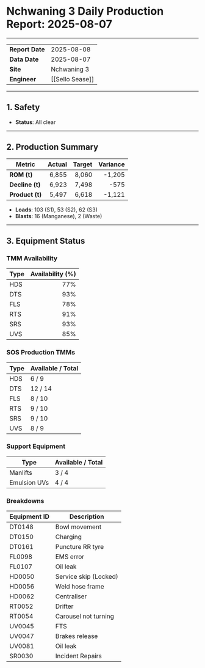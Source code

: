 # Nchwaning 3 Daily Production Report: 2025-08-07

---

| | |
|---|---|
| **Report Date** | 2025-08-08 |
| **Data Date** | 2025-08-07 |
| **Site** | Nchwaning 3 |
| **Engineer** | [[Sello Sease]] |

---

## 1. Safety

- **Status**: All clear

---

## 2. Production Summary

| Metric | Actual | Target | Variance |
|---|---:|---:|---:|
| **ROM (t)** | 6,855 | 8,060 | -1,205 |
| **Decline (t)** | 6,923 | 7,498 | -575 |
| **Product (t)** | 5,497 | 6,618 | -1,121 |

- **Loads**: 103 (S1), 53 (S2), 62 (S3)
- **Blasts**: 16 (Manganese), 2 (Waste)

---

## 3. Equipment Status

### TMM Availability

| Type | Availability (%) |
|---|---:|
| HDS | 77% |
| DTS | 93% |
| FLS | 78% |
| RTS | 91% |
| SRS | 93% |
| UVS | 85% |

### SOS Production TMMs

| Type | Available / Total |
|---|---|
| HDS | 6 / 9 |
| DTS | 12 / 14 |
| FLS | 8 / 10 |
| RTS | 9 / 10 |
| SRS | 9 / 10 |
| UVS | 8 / 9 |

### Support Equipment

| Type | Available / Total |
|---|---|
| Manlifts | 3 / 4 |
| Emulsion UVs | 4 / 4 |

### Breakdowns

| Equipment ID | Description |
|---|---|
| DT0148 | Bowl movement |
| DT0150 | Charging |
| DT0161 | Puncture RR tyre |
| FL0098 | EMS error |
| FL0107 | Oil leak |
| HD0050 | Service skip (Locked) |
| HD0056 | Weld hose frame |
| HD0062 | Centraliser |
| RT0052 | Drifter |
| RT0054 | Carousel not turning |
| UV0045 | FTS |
| UV0047 | Brakes release |
| UV0081 | Oil leak |
| SR0030 | Incident Repairs |
